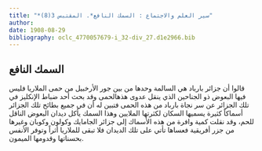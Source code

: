 ```yaml
---
title: "*سير العلم والاجتماع : السمك النافع*. المقتبس 3(8)"
author: 
date: 1908-08-29
bibliography: oclc_4770057679-i_32-div_27.d1e2966.bib
---
```




##  السمك النافع 


 قالوا أن جزائر بارباد هي السالمة وحدها من بين جور الأرخبيل من حمى الملاريا فليس   فيها البعوض ذو الجناحين الذي ينقل عدوى هذهالحمى وقد بحث  أحد  ضباط الإنكليز في تلك الجزائر عن سر نجاة بارباد من هذه الحمى فتبين له أن في جميع بطائح تلك الجزائر   أسماكاً كثيرة يسميها السكان لكثرتها الملايين وهذا السمك يأكل ديدان البعوض الناقل للحم، وقد نقلت كمية وافرة من هذه الأسماك إلى جزائر الجامايك وكولون وكوبان وغيرها من جزر أفريقية فعساها تأتي على تلك الديدان فلا تبقى للملاريا أثراً وتوفر الأنفس بحسناتها وقدومها الميمون. 
